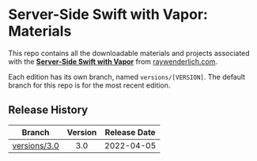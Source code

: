 # Server-Side Swift with Vapor: Materials

This repo contains all the downloadable materials and projects associated with the **[Server-Side Swift with Vapor](https://www.raywenderlich.com/21451628-server-side-swift-with-vapor)** from [raywenderlich.com](https://www.raywenderlich.com).

Each edition has its own branch, named `versions/[VERSION]`. The default branch for this repo is for the most recent edition.

## Release History

| Branch                                                                                  | Version | Release Date |
| --------------------------------------------------------------------------------------- |:-------:|:------------:|
| [versions/3.0](https://github.com/raywenderlich/video-sssv-materials/tree/versions/3.0) | 3.0     | 2022-04-05   |


